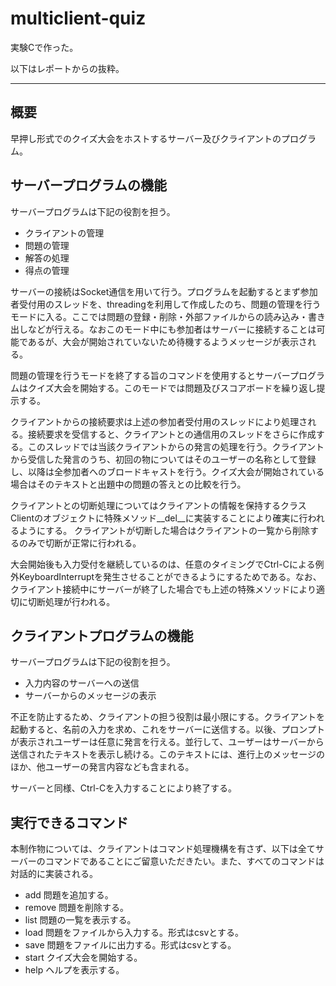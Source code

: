 # multiclient-quiz
実験Cで作った。

以下はレポートからの抜粋。

---

## 概要
早押し形式でのクイズ大会をホストするサーバー及びクライアントのプログラム。

## サーバープログラムの機能
サーバープログラムは下記の役割を担う。
-	クライアントの管理
-	問題の管理
-	解答の処理
-	得点の管理

サーバーの接続はSocket通信を用いて行う。プログラムを起動するとまず参加者受付用のスレッドを、threadingを利用して作成したのち、問題の管理を行うモードに入る。ここでは問題の登録・削除・外部ファイルからの読み込み・書き出しなどが行える。なおこのモード中にも参加者はサーバーに接続することは可能であるが、大会が開始されていないため待機するようメッセージが表示される。

問題の管理を行うモードを終了する旨のコマンドを使用するとサーバープログラムはクイズ大会を開始する。このモードでは問題及びスコアボードを繰り返し提示する。

クライアントからの接続要求は上述の参加者受付用のスレッドにより処理される。接続要求を受信すると、クライアントとの通信用のスレッドをさらに作成する。このスレッドでは当該クライアントからの発言の処理を行う。クライアントから受信した発言のうち、初回の物についてはそのユーザーの名称として登録し、以降は全参加者へのブロードキャストを行う。クイズ大会が開始されている場合はそのテキストと出題中の問題の答えとの比較を行う。

クライアントとの切断処理についてはクライアントの情報を保持するクラスClientのオブジェクトに特殊メソッド__del__に実装することにより確実に行われるようにする。 クライアントが切断した場合はクライアントの一覧から削除するのみで切断が正常に行われる。

大会開始後も入力受付を継続しているのは、任意のタイミングでCtrl-Cによる例外KeyboardInterruptを発生させることができるようにするためである。なお、クライアント接続中にサーバーが終了した場合でも上述の特殊メソッドにより適切に切断処理が行われる。

## クライアントプログラムの機能
サーバープログラムは下記の役割を担う。
-	入力内容のサーバーへの送信
-	サーバーからのメッセージの表示

不正を防止するため、クライアントの担う役割は最小限にする。クライアントを起動すると、名前の入力を求め、これをサーバーに送信する。以後、プロンプトが表示されユーザーは任意に発言を行える。並行して、ユーザーはサーバーから送信されたテキストを表示し続ける。このテキストには、進行上のメッセージのほか、他ユーザーの発言内容なども含まれる。

サーバーと同様、Ctrl-Cを入力することにより終了する。

## 実行できるコマンド
本制作物については、クライアントはコマンド処理機構を有さず、以下は全てサーバーのコマンドであることにご留意いただきたい。また、すべてのコマンドは対話的に実装される。
-	add	問題を追加する。
-	remove	問題を削除する。
-	list	問題の一覧を表示する。
-	load	問題をファイルから入力する。形式はcsvとする。
-	save	問題をファイルに出力する。形式はcsvとする。
-	start	クイズ大会を開始する。
-	help	ヘルプを表示する。
